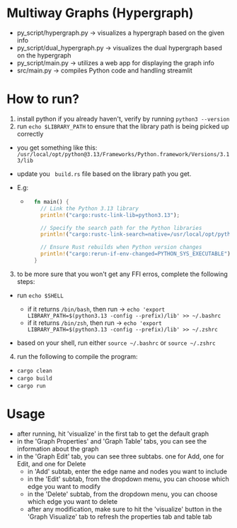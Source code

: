 # Multiway Graphs (Hypergraph)

- py_script/hypergraph.py -> visualizes a hypergraph based on the given info
- py_script/dual_hypergraph.py -> visualizes the dual hypergraph based on the hypergraph
- py_script/main.py -> utilizes a web app for displaying the graph info
- src/main.py -> compiles Python code and handling streamlit

# How to run?

1. install python if you already haven't, verify by running `python3 --version`
2. run `echo $LIBRARY_PATH` to ensure that the library path is being picked up correctly

- you get something like this: `/usr/local/opt/python@3.13/Frameworks/Python.framework/Versions/3.13/lib`
- update you ` build.rs` file based on the library path you get.
- E.g:

  - ```rust
      fn main() {
        // Link the Python 3.13 library
        println!("cargo:rustc-link-lib=python3.13");

        // Specify the search path for the Python libraries
        println!("cargo:rustc-link-search=native=/usr/local/opt/python@3.13/Frameworks/Python.framework/Versions/3.13/lib");

        // Ensure Rust rebuilds when Python version changes
        println!("cargo:rerun-if-env-changed=PYTHON_SYS_EXECUTABLE");
      }
    ```

3. to be more sure that you won't get any FFI erros, complete the following steps:

- run ```echo $SHELL```

  - if it returns ```/bin/bash```, then run -> ```echo 'export LIBRARY_PATH=$(python3.13 -config --prefix)/lib' >> ~/.bashrc```
  - if it returns ```/bin/zsh```, then run -> ```echo 'export LIBRARY_PATH=$(python3.13 -config --prefix)/lib' >> ~/.zshrc```

- based on your shell, run either ```source ~/.bashrc``` or ```source ~/.zshrc```

4. run the following to compile the program:

- `cargo clean`
- `cargo build`
- `cargo run`

# Usage

- after running, hit 'visualize' in the first tab to get the default graph
- in the 'Graph Properties' and 'Graph Table' tabs, you can see the information about the graph
- in the 'Graph Edit' tab, you can see three subtabs. one for Add, one for Edit, and one for Delete
  - in 'Add' subtab, enter the edge name and nodes you want to include
  - in the 'Edit' subtab, from the dropdown menu, you can choose which edge you want to modify
  - in the 'Delete' subtab, from the dropdown menu, you can choose which edge you want to delete
  - after any modification, make sure to hit the 'visualize' button in the 'Graph Visualize' tab to refresh
    the properties tab and table tab
